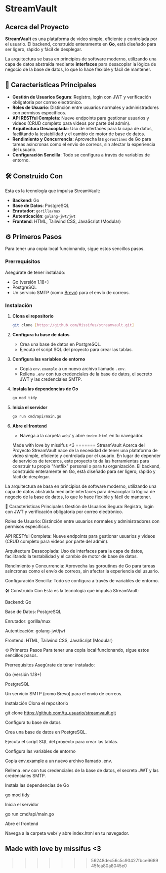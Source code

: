 
# StreamVault

## Acerca del Proyecto

**StreamVault** es una plataforma de video simple, eficiente y controlada por el usuario. El backend, construido enteramente en **Go**, está diseñado para ser ligero, rápido y fácil de desplegar.

La arquitectura se basa en principios de software moderno, utilizando una capa de datos abstraída mediante **interfaces** para desacoplar la lógica de negocio de la base de datos, lo que lo hace flexible y fácil de mantener.

## 🚀 Características Principales

* **Gestión de Usuarios Segura**: Registro, login con JWT y verificación obligatoria por correo electrónico.
* **Roles de Usuario**: Distinción entre usuarios normales y administradores con permisos específicos.
* **API RESTful Completa**: Nueve endpoints para gestionar usuarios y videos (CRUD completo para videos por parte del admin).
* **Arquitectura Desacoplada**: Uso de interfaces para la capa de datos, facilitando la testabilidad y el cambio de motor de base de datos.
* **Rendimiento y Concurrencia**: Aprovecha las `goroutines` de Go para tareas asíncronas como el envío de correos, sin afectar la experiencia del usuario.
* **Configuración Sencilla**: Todo se configura a través de variables de entorno.

## 🛠️ Construido Con

Esta es la tecnología que impulsa StreamVault:

* **Backend**: Go
* **Base de Datos**: PostgreSQL
* **Enrutador**: `gorilla/mux`
* **Autenticación**: `golang-jwt/jwt`
* **Frontend**: HTML, Tailwind CSS, JavaScript (Modular)

## ⚙️ Primeros Pasos

Para tener una copia local funcionando, sigue estos sencillos pasos.

### Prerrequisitos

Asegúrate de tener instalado:

* Go (versión 1.18+)
* PostgreSQL
* Un servicio SMTP (como [Brevo](https://www.brevo.com/)) para el envío de correos.

### Instalación

1.  **Clona el repositorio**
    ```sh
    git clone [https://github.com/Missifus/streamvault.git]
    ```
2.  **Configura tu base de datos**
    * Crea una base de datos en PostgreSQL.
    * Ejecuta el script SQL del proyecto para crear las tablas.
3.  **Configura las variables de entorno**
    * Copia `env.example` a un nuevo archivo llamado `.env`.
    * Rellena `.env` con tus credenciales de la base de datos, el secreto JWT y las credenciales SMTP.
4.  **Instala las dependencias de Go**
    ```sh
    go mod tidy
    ```
5.  **Inicia el servidor**
    ```sh
    go run cmd/api/main.go
    ```
6.  **Abre el frontend**
    * Navega a la carpeta `web/` y abre `index.html` en tu navegador.

    Made with love by missifus <3
=======
StreamVault
Acerca del Proyecto
StreamVault nace de la necesidad de tener una plataforma de video simple, eficiente y controlada por el usuario. En lugar de depender de servicios de terceros, este proyecto te da las herramientas para construir tu propio "Netflix" personal o para tu organización. El backend, construido enteramente en Go, está diseñado para ser ligero, rápido y fácil de desplegar.

La arquitectura se basa en principios de software moderno, utilizando una capa de datos abstraída mediante interfaces para desacoplar la lógica de negocio de la base de datos, lo que lo hace flexible y fácil de mantener.

🚀 Características Principales
Gestión de Usuarios Segura: Registro, login con JWT y verificación obligatoria por correo electrónico.

Roles de Usuario: Distinción entre usuarios normales y administradores con permisos específicos.

API RESTful Completa: Nueve endpoints para gestionar usuarios y videos (CRUD completo para videos por parte del admin).

Arquitectura Desacoplada: Uso de interfaces para la capa de datos, facilitando la testabilidad y el cambio de motor de base de datos.

Rendimiento y Concurrencia: Aprovecha las goroutines de Go para tareas asíncronas como el envío de correos, sin afectar la experiencia del usuario.

Configuración Sencilla: Todo se configura a través de variables de entorno.

🛠️ Construido Con
Esta es la tecnología que impulsa StreamVault:

Backend: Go

Base de Datos: PostgreSQL

Enrutador: gorilla/mux

Autenticación: golang-jwt/jwt

Frontend: HTML, Tailwind CSS, JavaScript (Modular)

⚙️ Primeros Pasos
Para tener una copia local funcionando, sigue estos sencillos pasos.

Prerrequisitos
Asegúrate de tener instalado:

Go (versión 1.18+)

PostgreSQL

Un servicio SMTP (como Brevo) para el envío de correos.

Instalación
Clona el repositorio

git clone https://github.com/tu_usuario/streamvault.git

Configura tu base de datos

Crea una base de datos en PostgreSQL.

Ejecuta el script SQL del proyecto para crear las tablas.

Configura las variables de entorno

Copia env.example a un nuevo archivo llamado .env.

Rellena .env con tus credenciales de la base de datos, el secreto JWT y las credenciales SMTP.

Instala las dependencias de Go

go mod tidy

Inicia el servidor

go run cmd/api/main.go

Abre el frontend

Navega a la carpeta web/ y abre index.html en tu navegador.

Made with love by missifus <3
---
>>>>>>> 56248dec56c5c90427fbce668945fca80a8045e0
